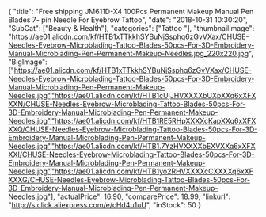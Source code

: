 {
	"title": "Free shipping JM611D-X4 100Pcs Permanent Makeup Manual Pen Blades 7- pin Needle For Eyebrow Tattoo",
	"date": "2018-10-31 10:30:20",
	"SubCat": ["Beauty & Health"],
	"categories": ["Tattoo "],
	"thumbnailImage": "https://ae01.alicdn.com/kf/HTB1xTTkkhSYBuNjSsphq6zGvVXax/CHUSE-Needles-Eyebrow-Microblading-Tattoo-Blades-50pcs-For-3D-Embroidery-Manual-Microblading-Pen-Permanent-Makeup-Needles.jpg_220x220.jpg",
	"BigImage": ["https://ae01.alicdn.com/kf/HTB1xTTkkhSYBuNjSsphq6zGvVXax/CHUSE-Needles-Eyebrow-Microblading-Tattoo-Blades-50pcs-For-3D-Embroidery-Manual-Microblading-Pen-Permanent-Makeup-Needles.jpg","https://ae01.alicdn.com/kf/HTB1cUjJHVXXXXbUXpXXq6xXFXXXN/CHUSE-Needles-Eyebrow-Microblading-Tattoo-Blades-50pcs-For-3D-Embroidery-Manual-Microblading-Pen-Permanent-Makeup-Needles.jpg","https://ae01.alicdn.com/kf/HTB1RE5RHpXXXXcKapXXq6xXFXXXQ/CHUSE-Needles-Eyebrow-Microblading-Tattoo-Blades-50pcs-For-3D-Embroidery-Manual-Microblading-Pen-Permanent-Makeup-Needles.jpg","https://ae01.alicdn.com/kf/HTB1.7YzHVXXXXbEXVXXq6xXFXXXI/CHUSE-Needles-Eyebrow-Microblading-Tattoo-Blades-50pcs-For-3D-Embroidery-Manual-Microblading-Pen-Permanent-Makeup-Needles.jpg","https://ae01.alicdn.com/kf/HTB1yo2RHVXXXXcCXXXXq6xXFXXXG/CHUSE-Needles-Eyebrow-Microblading-Tattoo-Blades-50pcs-For-3D-Embroidery-Manual-Microblading-Pen-Permanent-Makeup-Needles.jpg"],
	"actualPrice": 16.90,
	"comparePrice": 18.99,
	"linkurl": "http://s.click.aliexpress.com/e/cHd4u1uU",
	"inStock": 50
}
